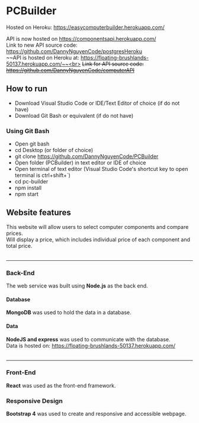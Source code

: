 # PCBuilder

Hosted on Heroku: https://easycomputerbuilder.herokuapp.com/ <br>

API is now hosted on https://componentsapi.herokuapp.com/ <br>
Link to new API source code: https://github.com/DannyNguyenCode/postgresHeroku <br>
~~API is hosted on Heroku at: https://floating-brushlands-50137.herokuapp.com/~~<br>
~~Link for API source code: https://github.com/DannyNguyenCode/computerAPI~~

## How to run

- Download Visual Studio Code or IDE/Text Editor of choice (if do not have)
- Download Git Bash or equivalent (if do not have)

### Using Git Bash

- Open git bash
- cd Desktop (or folder of choice)
- git clone https://github.com/DannyNguyenCode/PCBuilder
- Open folder (PCBuilder) in text editor or IDE of choice
- Open terminal of text editor (Visual Studio Code's shortcut key to open terminal is ctrl+shift+`)
- cd pc-builder
- npm install
- npm start

## Website features

This website will allow users to select computer components and compare prices. <br>
Will display a price, which includes individual price of each component and total price.<br><br>

---

### Back-End

The web service was built using **Node.js** as the back end. <br>

#### Database

**MongoDB** was used to hold the data in a database. <br>

#### Data <br>

**NodeJS and express** was used to communicate with the database.<br>
Data is hosted on: https://floating-brushlands-50137.herokuapp.com/
<br><br>

---

### Front-End

**React** was used as the front-end framework. <br>

### Responsive Design

**Bootstrap 4** was used to create and responsive and accessible webpage. <br>
